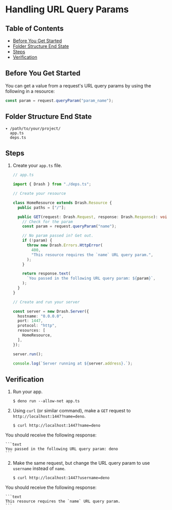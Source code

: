 # Handling URL Query Params

## Table of Contents

- [Before You Get Started](#before-you-get-started)
- [Folder Structure End State](#folder-structure-end-state)
- [Steps](#steps)
- [Verification](#verification)

## Before You Get Started

You can get a value from a request's URL query params by using the following in
a resource:

```typescript
const param = request.queryParam("param_name");
```

## Folder Structure End State

```text
▾ /path/to/your/project/
  app.ts
  deps.ts
```

## Steps

1. Create your `app.ts` file.

    ```typescript
    // app.ts

    import { Drash } from "./deps.ts";

    // Create your resource

    class HomeResource extends Drash.Resource {
      public paths = ["/"];

      public GET(request: Drash.Request, response: Drash.Response): void {
        // Check for the param
        const param = request.queryParam("name");

        // No param passed in? Get out.
        if (!param) {
          throw new Drash.Errors.HttpError(
            400,
            "This resource requires the `name` URL query param.",
          );
        }

        return response.text(
          `You passed in the following URL query param: ${param}`,
        );
      }
    }

    // Create and run your server

    const server = new Drash.Server({
      hostname: "0.0.0.0",
      port: 1447,
      protocol: "http",
      resources: [
        HomeResource,
      ],
    });

    server.run();

    console.log(`Server running at ${server.address}.`);
    ```

## Verification

1. Run your app.

    ```shell
    $ deno run --allow-net app.ts
    ```

2. Using `curl` (or similar command), make a `GET` request to
   `http://localhost:1447?name=deno`.

    ```text
    $ curl http://localhost:1447?name=deno
    ```

You should receive the following response:

    ```text
    You passed in the following URL query param: deno
    ```

2. Make the same request, but change the URL query param to use `username`
   instead of `name`.

    ```text
    $ curl http://localhost:1447?username=deno
    ```

You should receive the following response:

    ```text
    This resource requires the `name` URL query param.
    ```

